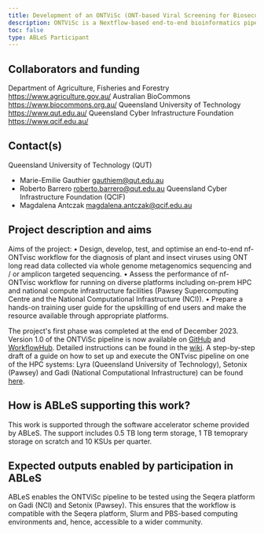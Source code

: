 ```yaml
---
title: Development of an ONTViSc (ONT-based Viral Screening for Biosecurity) pipeline.
description: ONTViSc is a Nextflow-based end-to-end bioinformatics pipeline designed to help diagnostics of viruses and viroid pathogens for biosecurity.
toc: false
type: ABLeS Participant
---
```


## Collaborators and funding
Department of Agriculture, Fisheries and Forestry https://www.agriculture.gov.au/
Australian BioCommons https://www.biocommons.org.au/
Queensland University of Technology https://www.qut.edu.au/
Queensland Cyber Infrastructure Foundation https://www.qcif.edu.au/

## Contact(s)

Queensland University of Technology (QUT)
- Marie-Emilie Gauthier gauthiem@qut.edu.au
- Roberto Barrero roberto.barrero@qut.edu.au
Queensland Cyber Infrastructure Foundation (QCIF)
- Magdalena Antczak magdalena.antczak@qcif.edu.au

## Project description and aims

Aims of the project:
•	Design, develop, test, and optimise an end-to-end nf-ONTvisc workflow for the diagnosis of plant and insect viruses using ONT long read data collected via whole genome metagenomics sequencing and / or amplicon targeted sequencing.
•	Assess the performance of nf-ONTvisc workflow for running on diverse platforms including on-prem HPC and national compute infrastructure facilities (Pawsey Supercomputing Centre and the National Computational Infrastructure (NCI)).
•	Prepare a hands-on training user guide for the upskilling of end users and make the resource available through appropriate platforms.

The project's first phase was completed at the end of December 2023. Version 1.0 of the ONTViSc pipeline is now available on [GitHub](https://github.com/eresearchqut/ontvisc) and [WorkflowHub](https://workflowhub.eu/workflows/683). Detailed instructions can be found in the [wiki](https://github.com/eresearchqut/ontvisc/wiki). A step-by-step draft of a guide on how to set up and execute the ONTvisc pipeline on one of the HPC systems: Lyra (Queensland University of Technology), Setonix (Pawsey) and Gadi (National Computational Infrastructure) can be found [here](https://mantczakaus.github.io/ontvisc_guide/). 

## How is ABLeS supporting this work?

This work is supported through the software accelerator scheme provided by ABLeS. The support includes 0.5 TB long term storage, 1 TB temoprary storage on scratch and 10 KSUs per quarter.

## Expected outputs enabled by participation in ABLeS

ABLeS enables the ONTViSc pipeline to be tested using the Seqera platform on Gadi (NCI) and Setonix (Pawsey). This ensures that the workflow is compatible with the Seqera platform, Slurm and PBS-based computing environments and, hence, accessible to a wider community. 
